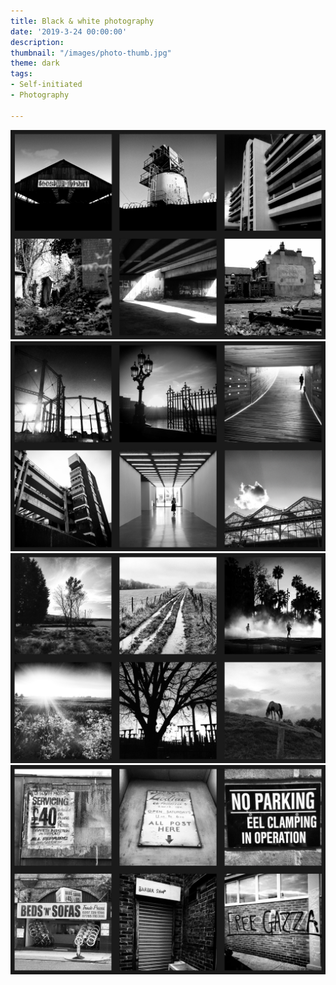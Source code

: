 ```yaml
---
title: Black & white photography
date: '2019-3-24 00:00:00'
description: 
thumbnail: "/images/photo-thumb.jpg"
theme: dark
tags:
- Self-initiated
- Photography

---
```


<img src="/images/photo4.jpg" class="wide">
<img src="/images/photo2.jpg" class="wide">
<img src="/images/photo3.jpg" class="wide">
<img src="/images/photo.jpg" class="wide">
